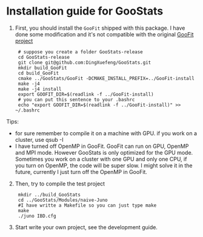 # Installation guide for GooStats

1. First, you should install the `GooFit` shipped with this package. I have 
done some modification and it's not compatible with the original [GooFit 
project](https://github.com/GooFit/GooFit)

		# suppose you create a folder GooStats-release
		cd GooStats-release
		git clone git@github.com:DingXuefeng/GooStats.git
		mkdir build_GooFit
		cd build_GooFit
		cmake ../GooStats/GooFit -DCMAKE_INSTALL_PREFIX=../GooFit-install
		make -j4
		make -j4 install
		export GOOFIT_DIR=$(readlink -f ../GooFit-install)
  		# you can put this sentence to your .bashrc
  		echo "export GOOFIT_DIR=$(readlink -f ../GooFit-install)" >> ~/.bashrc
Tips: 
  - for sure remember to compile it on a machine with GPU. if you work on a cluster, use qsub -I 
  - I have turned off OpenMP in GooFit. GooFit can run on GPU, OpenMP and MPI mode.
  However GooStats is only optimized for the GPU mode. Sometimes you work on a cluster with one GPU
  and only one CPU, if you turn on OpenMP, the code will be super slow. I might solve it in the future,
  currently I just turn off the OpenMP in GooFit.

2. Then, try to compile the test project <naive-Juno>

		mkdir ../build_GooStats
		cd ../GooStats/Modules/naive-Juno
		#I have writte a Makefile so you can just type make
		make
		./juno IBD.cfg
3. Start write your own project, see the development guide.
